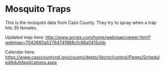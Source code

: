 Mosquito Traps
============

This is the mosquito data from Cass County. They try to spray
when a trap hits 35 females.

Updated map here:
http://www.arcgis.com/home/webmap/viewer.html?webmap=7042660a52764741988cfc88a0415cbb

Calendar here:
https://www.casscountynd.gov/county/depts/Vector/control/Pages/ScheduledAdultApplications.aspx
